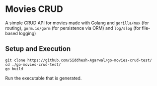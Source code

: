# Movies CRUD

A simple CRUD API for movies made with Golang and `gorilla/mux` (for routing), `gorm.io/gorm` (for persistence via ORM) and `log/slog` (for file-based logging)

## Setup and Execution

```
git clone https://github.com/Siddhesh-Agarwal/go-movies-crud-test/
cd ./go-movies-crud-test/
go build
```

Run the executable that is generated.
